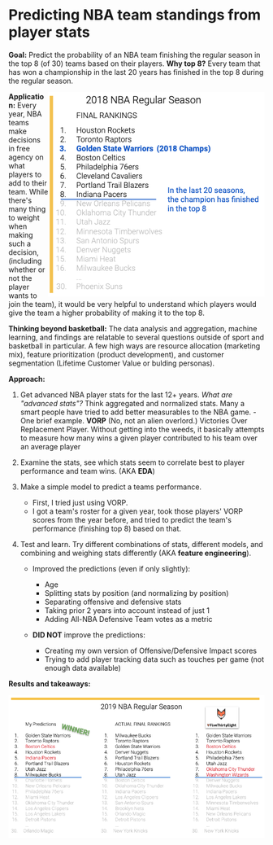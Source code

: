 # Predicting NBA team standings from player stats

**Goal:** Predict the probability of an NBA team finishing the regular season in the top 8 (of 30) teams based on their players. **Why top 8?** Every team that has won a championship in the last 20 years has finished in the top 8 during the regular season.


<img align="right" src="https://github.com/dmacUT/nba-final4-projections/blob/master/images/top8v2.png">  

**Application:** Every year, NBA teams make decisions in free agency on what players to add to their team. While there's many thing to weight when making such a decision, (including whether or not the player wants to join the team), it would be very helpful to understand which players would give the team a higher probability of making it to the top 8. 

**Thinking beyond basketball:** The data analysis and aggregation, machine learning, and findings are relatable to several questions outside of sport and basketball in particular. A few high ways are resource allocation (marketing mix), feature prioritization (product development), and customer segmentation (Lifetime Customer Value or bulding personas). 

**Approach:**

1. Get advanced NBA player stats for the last 12+ years.
    *What are "advanced stats"?* Think aggregated and normalized stats. Many a smart people have tried to add better measurables to the NBA game.
        - One brief example. **VORP** (No, not an alien overlord.) Victories Over Replacement Player. 
        Without getting into the weeds, it basically attempts to measure how many wins a given player contributed to his team over an average player

2. Examine the stats, see which stats seem to correlate best to player performance and team wins. (AKA **EDA**)

3. Make a simple model to predict a teams performance. 
    - First, I tried just using VORP.
    - I got a team's roster for a given year, took those players' VORP scores from the year before, and tried to predict the team's performance (finishing top 8) based on that.

4. Test and learn. Try different combinations of stats, different models, and combining and weighing stats differently (AKA **feature engineering**).
    - Improved the predictions (even if only slightly):
        - Age 
        - Splitting stats by position (and normalizing by position)
        - Separating offensive and defensive stats
        - Taking prior 2 years into account instead of just 1
        - Adding All-NBA Defensive Team votes as a metric

    - **DID NOT** improve the predictions:
        - Creating my own version of Offensive/Defensive Impact scores
        - Trying to add player tracking data such as touches per game (not enough data available)

**Results and takeaways:**

<img align="center" src="https://github.com/dmacUT/nba-final4-projections/blob/master/images/results19.png">  




